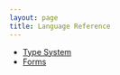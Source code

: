 ```yaml
---
layout: page
title: Language Reference
---
```


* [Type System](type-system.html)
* [Forms](forms.html)

